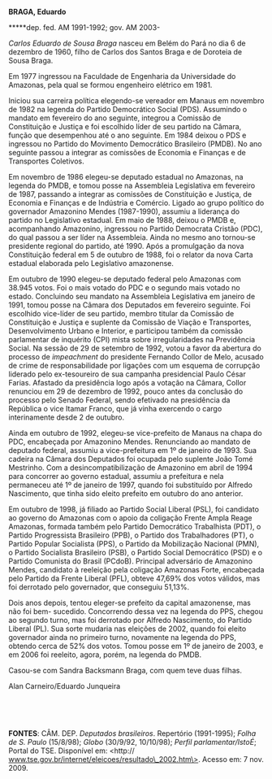 **BRAGA, Eduardo**

**\***dep. fed. AM 1991-1992; gov. AM 2003-

*Carlos Eduardo de Sousa Braga* nasceu em Belém do Pará no dia 6 de
dezembro de 1960, filho de Carlos dos Santos Braga e de Doroteia de
Sousa Braga.

Em 1977 ingressou na Faculdade de Engenharia da Universidade do
Amazonas, pela qual se formou engenheiro elétrico em 1981.

Iniciou sua carreira política elegendo-se vereador em Manaus em novembro
de 1982 na legenda do Partido Democrático Social (PDS). Assumindo o
mandato em fevereiro do ano seguinte, integrou a Comissão de
Constituição e Justiça e foi escolhido líder de seu partido na Câmara,
função que desempenhou até o ano seguinte. Em 1984 deixou o PDS e
ingressou no Partido do Movimento Democrático Brasileiro (PMDB). No ano
seguinte passou a integrar as comissões de Economia e Finanças e de
Transportes Coletivos.

Em novembro de 1986 elegeu-se deputado estadual no Amazonas, na legenda
do PMDB, e tomou posse na Assembleia Legislativa em fevereiro de 1987,
passando a integrar as comissões de Constituição e Justiça, de Economia
e Finanças e de Indústria e Comércio. Ligado ao grupo político do
governador Amazonino Mendes (1987-1990), assumiu a liderança do partido
no Legislativo estadual. Em maio de 1988, deixou o PMDB e, acompanhando
Amazonino, ingressou no Partido Democrata Cristão (PDC), do qual passou
a ser líder na Assembleia. Ainda no mesmo ano tornou-se presidente
regional do partido, até 1990. Após a promulgação da nova Constituição
federal em 5 de outubro de 1988, foi o relator da nova Carta estadual
elaborada pelo Legislativo amazonense.

Em outubro de 1990 elegeu-se deputado federal pelo Amazonas com 38.945
votos. Foi o mais votado do PDC e o segundo mais votado no estado.
Concluindo seu mandato na Assembleia Legislativa em janeiro de 1991,
tomou posse na Câmara dos Deputados em fevereiro seguinte. Foi escolhido
vice-líder de seu partido, membro titular da Comissão de Constituição e
Justiça e suplente da Comissão de Viação e Transportes, Desenvolvimento
Urbano e Interior, e participou também da comissão parlamentar de
inquérito (CPI) mista sobre irregularidades na Previdência Social. Na
sessão de 29 de setembro de 1992, votou a favor da abertura do processo
de *impeachment* do presidente Fernando Collor de Melo, acusado de crime
de responsabilidade por ligações com um esquema de corrupção liderado
pelo ex-tesoureiro de sua campanha presidencial Paulo César Farias.
Afastado da presidência logo após a votação na Câmara, Collor renunciou
em 29 de dezembro de 1992, pouco antes da conclusão do processo pelo
Senado Federal, sendo efetivado na presidência da República o vice
Itamar Franco, que já vinha exercendo o cargo interinamente desde 2 de
outubro.

Ainda em outubro de 1992, elegeu-se vice-prefeito de Manaus na chapa do
PDC, encabeçada por Amazonino Mendes. Renunciando ao mandato de deputado
federal, assumiu a vice-prefeitura em 1º de janeiro de 1993. Sua cadeira
na Câmara dos Deputados foi ocupada pelo suplente João Tomé Mestrinho.
Com a desincompatibilização de Amazonino em abril de 1994 para concorrer
ao governo estadual, assumiu a prefeitura e nela permaneceu até 1º de
janeiro de 1997, quando foi substituído por Alfredo Nascimento, que
tinha sido eleito prefeito em outubro do ano anterior.

Em outubro de 1998, já filiado ao Partido Social Liberal (PSL), foi
candidato ao governo do Amazonas com o apoio da coligação Frente Ampla
Reage Amazonas, formada também pelo Partido Democrático Trabalhista
(PDT), o Partido Progressista Brasileiro (PPB), o Partido dos
Trabalhadores (PT), o Partido Popular Socialista (PPS), o Partido da
Mobilização Nacional (PMN), o Partido Socialista Brasileiro (PSB), o
Partido Social Democrático (PSD) e o Partido Comunista do Brasil
(PCdoB). Principal adversário de Amazonino Mendes, candidato à reeleição
pela coligação Amazonas Forte, encabeçada pelo Partido da Frente Liberal
(PFL), obteve 47,69% dos votos válidos, mas foi derrotado pelo
governador, que conseguiu 51,13%.

Dois anos depois, tentou eleger-se prefeito da capital amazonense, mas
não foi bem- sucedido. Concorrendo dessa vez na legenda do PPS, chegou
ao segundo turno, mas foi derrotado por Alfredo Nascimento, do Partido
Liberal (PL). Sua sorte mudaria nas eleições de 2002, quando foi eleito
governador ainda no primeiro turno, novamente na legenda do PPS, obtendo
cerca de 52% dos votos. Tomou posse em 1º de janeiro de 2003, e em 2006
foi reeleito, agora, porém, na legenda do PMDB.

Casou-se com Sandra Backsmann Braga, com quem teve duas filhas.

Alan Carneiro/Eduardo Junqueira

 

 

**FONTES**: CÂM. DEP. *Deputados brasileiros*. Repertório (1991-1995);
*Folha de S. Paulo* (15/8/98); *Globo* (30/9/92, 10/10/98); *Perfil
parlamentar/IstoÉ*; Portal do TSE. Disponível em: \<http://
www.tse.gov.br/internet/eleicoes/resultado\_2002.htm\>. Acesso em: 7
nov. 2009.
